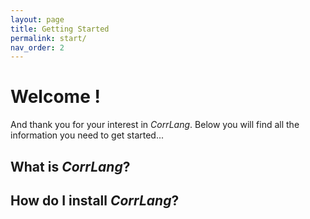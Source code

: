 ```yaml
---
layout: page
title: Getting Started
permalink: start/
nav_order: 2
---
```


# Welcome !

And thank you for your interest in _CorrLang_. Below you will find all the information you need to get started...

## What is _CorrLang_?

## How do I install _CorrLang_?





